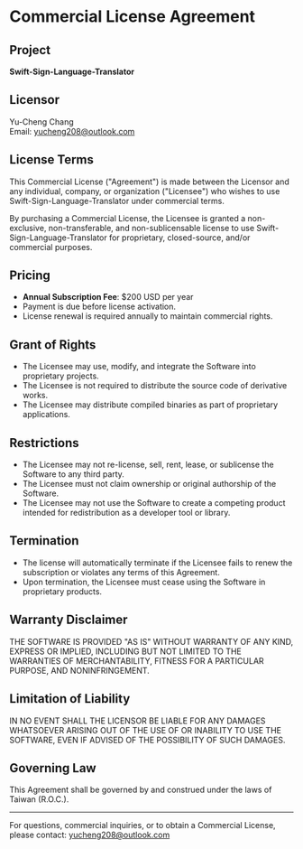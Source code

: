# Commercial License Agreement

## Project
**Swift-Sign-Language-Translator**

## Licensor
Yu-Cheng Chang  
Email: yucheng208@outlook.com  

## License Terms
This Commercial License ("Agreement") is made between the Licensor and any individual, company, or organization ("Licensee") who wishes to use Swift-Sign-Language-Translator under commercial terms.

By purchasing a Commercial License, the Licensee is granted a non-exclusive, non-transferable, and non-sublicensable license to use Swift-Sign-Language-Translator for proprietary, closed-source, and/or commercial purposes.

## Pricing
- **Annual Subscription Fee**: $200 USD per year
- Payment is due before license activation.
- License renewal is required annually to maintain commercial rights.

## Grant of Rights
- The Licensee may use, modify, and integrate the Software into proprietary projects.
- The Licensee is not required to distribute the source code of derivative works.
- The Licensee may distribute compiled binaries as part of proprietary applications.

## Restrictions
- The Licensee may not re-license, sell, rent, lease, or sublicense the Software to any third party.
- The Licensee must not claim ownership or original authorship of the Software.
- The Licensee may not use the Software to create a competing product intended for redistribution as a developer tool or library.

## Termination
- The license will automatically terminate if the Licensee fails to renew the subscription or violates any terms of this Agreement.
- Upon termination, the Licensee must cease using the Software in proprietary products.

## Warranty Disclaimer
THE SOFTWARE IS PROVIDED "AS IS" WITHOUT WARRANTY OF ANY KIND, EXPRESS OR IMPLIED, INCLUDING BUT NOT LIMITED TO THE WARRANTIES OF MERCHANTABILITY, FITNESS FOR A PARTICULAR PURPOSE, AND NONINFRINGEMENT.

## Limitation of Liability
IN NO EVENT SHALL THE LICENSOR BE LIABLE FOR ANY DAMAGES WHATSOEVER ARISING OUT OF THE USE OF OR INABILITY TO USE THE SOFTWARE, EVEN IF ADVISED OF THE POSSIBILITY OF SUCH DAMAGES.

## Governing Law
This Agreement shall be governed by and construed under the laws of Taiwan (R.O.C.).

---

For questions, commercial inquiries, or to obtain a Commercial License, please contact:
[yucheng208@outlook.com](mailto:yucheng208@outlook.com)
